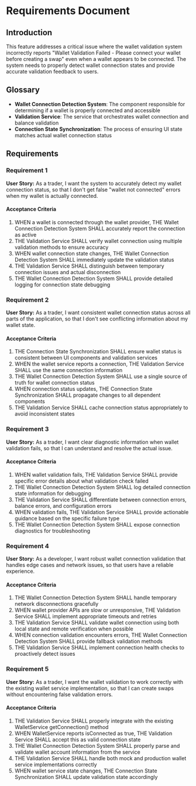 # Requirements Document

## Introduction

This feature addresses a critical issue where the wallet validation system incorrectly reports "Wallet Validation Failed - Please connect your wallet before creating a swap" even when a wallet appears to be connected. The system needs to properly detect wallet connection states and provide accurate validation feedback to users.

## Glossary

- **Wallet Connection Detection System**: The component responsible for determining if a wallet is properly connected and accessible
- **Validation Service**: The service that orchestrates wallet connection and balance validation
- **Connection State Synchronization**: The process of ensuring UI state matches actual wallet connection status

## Requirements

### Requirement 1

**User Story:** As a trader, I want the system to accurately detect my wallet connection status, so that I don't get false "wallet not connected" errors when my wallet is actually connected.

#### Acceptance Criteria

1. WHEN a wallet is connected through the wallet provider, THE Wallet Connection Detection System SHALL accurately report the connection as active
2. THE Validation Service SHALL verify wallet connection using multiple validation methods to ensure accuracy
3. WHEN wallet connection state changes, THE Wallet Connection Detection System SHALL immediately update the validation status
4. THE Validation Service SHALL distinguish between temporary connection issues and actual disconnection
5. THE Wallet Connection Detection System SHALL provide detailed logging for connection state debugging

### Requirement 2

**User Story:** As a trader, I want consistent wallet connection status across all parts of the application, so that I don't see conflicting information about my wallet state.

#### Acceptance Criteria

1. THE Connection State Synchronization SHALL ensure wallet status is consistent between UI components and validation services
2. WHEN the wallet service reports a connection, THE Validation Service SHALL use the same connection information
3. THE Wallet Connection Detection System SHALL use a single source of truth for wallet connection status
4. WHEN connection status updates, THE Connection State Synchronization SHALL propagate changes to all dependent components
5. THE Validation Service SHALL cache connection status appropriately to avoid inconsistent states

### Requirement 3

**User Story:** As a trader, I want clear diagnostic information when wallet validation fails, so that I can understand and resolve the actual issue.

#### Acceptance Criteria

1. WHEN wallet validation fails, THE Validation Service SHALL provide specific error details about what validation check failed
2. THE Wallet Connection Detection System SHALL log detailed connection state information for debugging
3. THE Validation Service SHALL differentiate between connection errors, balance errors, and configuration errors
4. WHEN validation fails, THE Validation Service SHALL provide actionable guidance based on the specific failure type
5. THE Wallet Connection Detection System SHALL expose connection diagnostics for troubleshooting

### Requirement 4

**User Story:** As a developer, I want robust wallet connection validation that handles edge cases and network issues, so that users have a reliable experience.

#### Acceptance Criteria

1. THE Wallet Connection Detection System SHALL handle temporary network disconnections gracefully
2. WHEN wallet provider APIs are slow or unresponsive, THE Validation Service SHALL implement appropriate timeouts and retries
3. THE Validation Service SHALL validate wallet connection using both local state and remote verification when possible
4. WHEN connection validation encounters errors, THE Wallet Connection Detection System SHALL provide fallback validation methods
5. THE Validation Service SHALL implement connection health checks to proactively detect issues

### Requirement 5

**User Story:** As a trader, I want the wallet validation to work correctly with the existing wallet service implementation, so that I can create swaps without encountering false validation errors.

#### Acceptance Criteria

1. THE Validation Service SHALL properly integrate with the existing WalletService getConnection() method
2. WHEN WalletService reports isConnected as true, THE Validation Service SHALL accept this as valid connection state
3. THE Wallet Connection Detection System SHALL properly parse and validate wallet account information from the service
4. THE Validation Service SHALL handle both mock and production wallet service implementations correctly
5. WHEN wallet service state changes, THE Connection State Synchronization SHALL update validation state accordingly